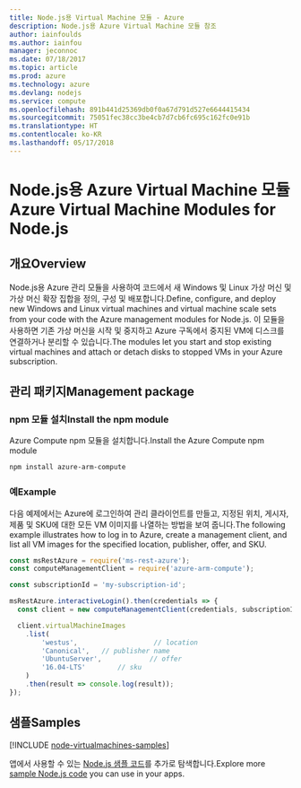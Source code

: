 ```yaml
---
title: Node.js용 Virtual Machine 모듈 - Azure
description: Node.js용 Azure Virtual Machine 모듈 참조
author: iainfoulds
ms.author: iainfou
manager: jeconnoc
ms.date: 07/18/2017
ms.topic: article
ms.prod: azure
ms.technology: azure
ms.devlang: nodejs
ms.service: compute
ms.openlocfilehash: 891b441d25369db0f0a67d791d527e6644415434
ms.sourcegitcommit: 75051fec38cc3be4cb7d7cb6fc695c162fc0e91b
ms.translationtype: HT
ms.contentlocale: ko-KR
ms.lasthandoff: 05/17/2018
---
```

# <a name="azure-virtual-machine-modules-for-nodejs"></a><span data-ttu-id="f96dd-103">Node.js용 Azure Virtual Machine 모듈</span><span class="sxs-lookup"><span data-stu-id="f96dd-103">Azure Virtual Machine Modules for Node.js</span></span>

## <a name="overview"></a><span data-ttu-id="f96dd-104">개요</span><span class="sxs-lookup"><span data-stu-id="f96dd-104">Overview</span></span>

<span data-ttu-id="f96dd-105">Node.js용 Azure 관리 모듈을 사용하여 코드에서 새 Windows 및 Linux 가상 머신 및 가상 머신 확장 집합을 정의, 구성 및 배포합니다.</span><span class="sxs-lookup"><span data-stu-id="f96dd-105">Define, configure, and deploy new Windows and Linux virtual machines and virtual machine scale sets from your code with the Azure management modules for Node.js.</span></span> <span data-ttu-id="f96dd-106">이 모듈을 사용하면 기존 가상 머신을 시작 및 중지하고 Azure 구독에서 중지된 VM에 디스크를 연결하거나 분리할 수 있습니다.</span><span class="sxs-lookup"><span data-stu-id="f96dd-106">The modules let you start and stop existing virtual machines and attach or detach disks to stopped VMs in your Azure subscription.</span></span>

## <a name="management-package"></a><span data-ttu-id="f96dd-107">관리 패키지</span><span class="sxs-lookup"><span data-stu-id="f96dd-107">Management package</span></span>

### <a name="install-the-npm-module"></a><span data-ttu-id="f96dd-108">npm 모듈 설치</span><span class="sxs-lookup"><span data-stu-id="f96dd-108">Install the npm module</span></span>

<span data-ttu-id="f96dd-109">Azure Compute npm 모듈을 설치합니다.</span><span class="sxs-lookup"><span data-stu-id="f96dd-109">Install the Azure Compute npm module</span></span>

```bash
npm install azure-arm-compute
```   

### <a name="example"></a><span data-ttu-id="f96dd-110">예</span><span class="sxs-lookup"><span data-stu-id="f96dd-110">Example</span></span>

<span data-ttu-id="f96dd-111">다음 예제에서는 Azure에 로그인하여 관리 클라이언트를 만들고, 지정된 위치, 게시자, 제품 및 SKU에 대한 모든 VM 이미지를 나열하는 방법을 보여 줍니다.</span><span class="sxs-lookup"><span data-stu-id="f96dd-111">The following example illustrates how to log in to Azure, create a management client, and list all VM images for the specified location, publisher, offer, and SKU.</span></span>

```javascript
const msRestAzure = require('ms-rest-azure');
const computeManagementClient = require('azure-arm-compute');

const subscriptionId = 'my-subscription-id';

msRestAzure.interactiveLogin().then(credentials => {
  const client = new computeManagementClient(credentials, subscriptionId);

  client.virtualMachineImages
    .list(
        'westus',                   // location
        'Canonical',   // publisher name
        'UbuntuServer',            // offer
        '16.04-LTS'        // sku
    )
    .then(result => console.log(result));
});
```

## <a name="samples"></a><span data-ttu-id="f96dd-112">샘플</span><span class="sxs-lookup"><span data-stu-id="f96dd-112">Samples</span></span>

[!INCLUDE [node-virtualmachines-samples](../docs-ref-conceptual/includes/virtualmachines-samples.md)]

<span data-ttu-id="f96dd-113">앱에서 사용할 수 있는 [Node.js 샘플 코드](https://azure.microsoft.com/resources/samples/?platform=nodejs)를 추가로 탐색합니다.</span><span class="sxs-lookup"><span data-stu-id="f96dd-113">Explore more [sample Node.js code](https://azure.microsoft.com/resources/samples/?platform=nodejs) you can use in your apps.</span></span>
